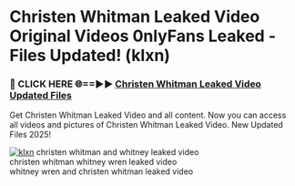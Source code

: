 # Christen Whitman Leaked Video Original Videos 0nlyFans Leaked - Files Updated! (klxn)

<h3>🔴 CLICK HERE 🌐==►► <a href="https://tinyurl.com/2wckxsce" rel="nofollow">Christen Whitman Leaked Video Updated Files</a></h3>

Get Christen Whitman Leaked Video and all content. Now you can access all videos and pictures of Christen Whitman Leaked Video. New Updated Files 2025!

[![klxn](https://i.imgur.com/AFduVYN.gif)](https://tinyurl.com/2wckxsce)
christen whitman and whitney leaked video<br>
christen whitman whitney wren leaked video<br>
whitney wren and christen whitman leaked video